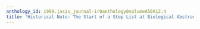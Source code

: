 ```yaml
---
anthology_id: 1999.jasis_journal-ir0anthology0volumeA50A12.4
title: 'Historical Note: The Start of a Stop List at Biological Abstracts'
---
```

